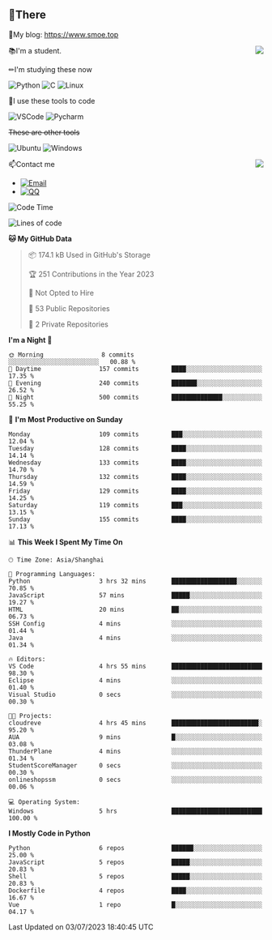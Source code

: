 
## 👏There

📰My blog: https://www.smoe.top

<img align="right" src="https://github-readme-stats.vercel.app/api/top-langs/?username=AkashiCoin"/>


📚I'm a student.

✏I'm studying these now

![Python](https://img.shields.io/badge/-Python-blue?style=flat-square&logo=Python&logoColor=fff)
![C](https://img.shields.io/badge/-C-585858?style=flat-square&logo=C&logoColor=fff)
![Linux](https://img.shields.io/badge/-Linux-black?style=flat-square&logo=Linux&logoColor=fff)

🔨I use these tools to code

![VSCode](https://img.shields.io/badge/-VSCode-blue?style=flat-square&logo=visualstudiocode&logoColor=fff)
![Pycharm](https://img.shields.io/badge/-Pycharm-green?style=flat-square&logo=pycharm&logoColor=fff)

 ~~These are other tools~~

![Ubuntu](https://img.shields.io/badge/-Ubuntu-orange?style=flat-square&logo=Ubuntu&logoColor=fff)
![Windows](https://img.shields.io/badge/-Windows-blue?style=flat-square&logo=Windows&logoColor=fff)

<img align="right" src="https://github-readme-stats.vercel.app/api?username=AkashiCoin" />


📫Contact me

* [![Email](https://img.shields.io/badge/Email-l1040186796@gmail.com-1?style=social&logoColor=fff)](mailto:l1040186796@gmail.com)
* [![QQ](https://img.shields.io/badge/QQ-1040186796-1?style=social&logoColor=fff)](tencent://AddContact/?fromId=45&fromSubId=1&subcmd=all&uin=1040186796&website=www.oicqzone.com)

<!--START_SECTION:waka-->
![Code Time](http://img.shields.io/badge/Code%20Time-804%20hrs%208%20mins-blue)

![Lines of code](https://img.shields.io/badge/From%20Hello%20World%20I%27ve%20Written-243.0%20thousand%20lines%20of%20code-blue)

**🐱 My GitHub Data** 

> 📦 174.1 kB Used in GitHub's Storage 
 > 
> 🏆 251 Contributions in the Year 2023
 > 
> 🚫 Not Opted to Hire
 > 
> 📜 53 Public Repositories 
 > 
> 🔑 2 Private Repositories 
 > 
**I'm a Night 🦉** 

```text
🌞 Morning                8 commits           ░░░░░░░░░░░░░░░░░░░░░░░░░   00.88 % 
🌆 Daytime                157 commits         ████░░░░░░░░░░░░░░░░░░░░░   17.35 % 
🌃 Evening                240 commits         ███████░░░░░░░░░░░░░░░░░░   26.52 % 
🌙 Night                  500 commits         ██████████████░░░░░░░░░░░   55.25 % 
```
📅 **I'm Most Productive on Sunday** 

```text
Monday                   109 commits         ███░░░░░░░░░░░░░░░░░░░░░░   12.04 % 
Tuesday                  128 commits         ████░░░░░░░░░░░░░░░░░░░░░   14.14 % 
Wednesday                133 commits         ████░░░░░░░░░░░░░░░░░░░░░   14.70 % 
Thursday                 132 commits         ████░░░░░░░░░░░░░░░░░░░░░   14.59 % 
Friday                   129 commits         ████░░░░░░░░░░░░░░░░░░░░░   14.25 % 
Saturday                 119 commits         ███░░░░░░░░░░░░░░░░░░░░░░   13.15 % 
Sunday                   155 commits         ████░░░░░░░░░░░░░░░░░░░░░   17.13 % 
```


📊 **This Week I Spent My Time On** 

```text
🕑︎ Time Zone: Asia/Shanghai

💬 Programming Languages: 
Python                   3 hrs 32 mins       ██████████████████░░░░░░░   70.85 % 
JavaScript               57 mins             █████░░░░░░░░░░░░░░░░░░░░   19.27 % 
HTML                     20 mins             ██░░░░░░░░░░░░░░░░░░░░░░░   06.73 % 
SSH Config               4 mins              ░░░░░░░░░░░░░░░░░░░░░░░░░   01.44 % 
Java                     4 mins              ░░░░░░░░░░░░░░░░░░░░░░░░░   01.34 % 

🔥 Editors: 
VS Code                  4 hrs 55 mins       █████████████████████████   98.30 % 
Eclipse                  4 mins              ░░░░░░░░░░░░░░░░░░░░░░░░░   01.40 % 
Visual Studio            0 secs              ░░░░░░░░░░░░░░░░░░░░░░░░░   00.30 % 

🐱‍💻 Projects: 
cloudreve                4 hrs 45 mins       ████████████████████████░   95.20 % 
AUA                      9 mins              █░░░░░░░░░░░░░░░░░░░░░░░░   03.08 % 
ThunderPlane             4 mins              ░░░░░░░░░░░░░░░░░░░░░░░░░   01.34 % 
StudentScoreManager      0 secs              ░░░░░░░░░░░░░░░░░░░░░░░░░   00.30 % 
onlineshopssm            0 secs              ░░░░░░░░░░░░░░░░░░░░░░░░░   00.06 % 

💻 Operating System: 
Windows                  5 hrs               █████████████████████████   100.00 % 
```

**I Mostly Code in Python** 

```text
Python                   6 repos             ██████░░░░░░░░░░░░░░░░░░░   25.00 % 
JavaScript               5 repos             █████░░░░░░░░░░░░░░░░░░░░   20.83 % 
Shell                    5 repos             █████░░░░░░░░░░░░░░░░░░░░   20.83 % 
Dockerfile               4 repos             ████░░░░░░░░░░░░░░░░░░░░░   16.67 % 
Vue                      1 repo              █░░░░░░░░░░░░░░░░░░░░░░░░   04.17 % 
```




 Last Updated on 03/07/2023 18:40:45 UTC
<!--END_SECTION:waka-->
